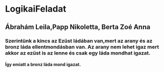# LogikaiFeladat
## Ábrahám Leila,Papp Nikoletta, Berta Zoé Anna
### Szerintünk a kincs az Ezüst ládában van,mert az arany és az bronz láda ellentmondásban van. Az arany nem lehet igaz mert akkor az ezüst is az lenne és csak egy láda mondhat igazat.
#### Így emiatt a bronz láda mond igazat.
